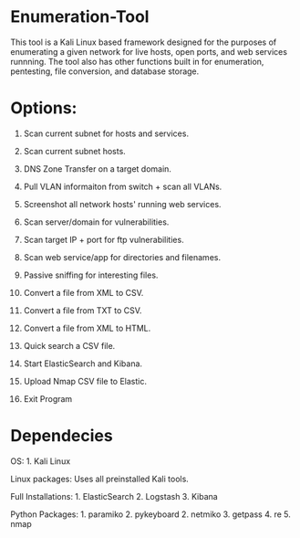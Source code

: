 # Enumeration-Tool

This tool is a Kali Linux based framework designed for the purposes of enumerating a given network for live hosts, open ports, and web services runnning. The tool also has other functions built in for enumeration, pentesting, file conversion, and database storage.

# Options:

  1) Scan current subnet for hosts and services.

  2) Scan current subnet hosts.

  3) DNS Zone Transfer on a target domain.

  4) Pull VLAN informaiton from switch + scan all VLANs.

  5) Screenshot all network hosts' running web services.
  
  6) Scan server/domain for vulnerabilities.

  7) Scan target IP + port for ftp vulnerabilities.

  8) Scan web service/app for directories and filenames.

  9) Passive sniffing for interesting files.

  10) Convert a file from XML to CSV.

  11) Convert a file from TXT to CSV.

  12) Convert a file from XML to HTML.

  13) Quick search a CSV file.

  14) Start ElasticSearch and Kibana.

  15) Upload Nmap CSV file to Elastic.

  0) Exit Program
  
# Dependecies

  OS:
    1. Kali Linux
    
  Linux packages:
    Uses all preinstalled Kali tools.
  
  Full Installations:
    1. ElasticSearch 
    2. Logstash
    3. Kibana

  Python Packages:
    1. paramiko
    2. pykeyboard
    2. netmiko
    3. getpass
    4. re
    5. nmap
      
